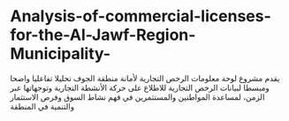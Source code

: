 # Analysis-of-commercial-licenses-for-the-Al-Jawf-Region-Municipality-
يقدم مشروع لوحة معلومات الرخص التجارية لأمانة منطقة الجوف تحليلا تفاعليا واضحا ومبسطا لبيانات الرخص التجارية للاطلاع على حركة الأنشطة التجارية وتوجهاتها عبر الزمن، لمساعدة المواطنين والمستثمرين في فهم نشاط السوق وفرص الاستثمار والتنمية في المنطقة
